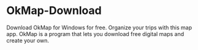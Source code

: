 # OkMap-Download
Download OkMap for Windows for free. Organize your trips with this map app. OkMap is a program that lets you download free digital maps and create your own.
